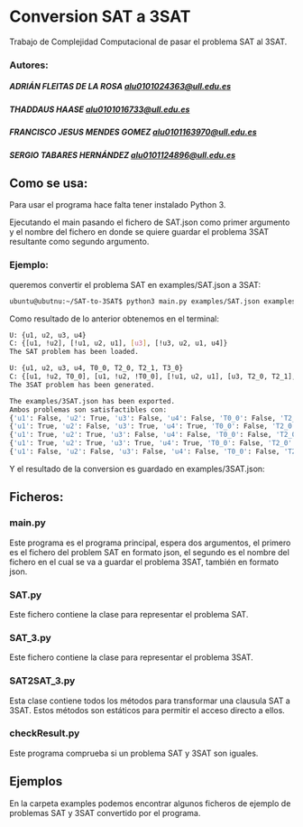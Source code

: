 
# Conversion SAT a 3SAT

Trabajo de Complejidad Computacional de pasar el problema SAT al 3SAT.

### Autores:
##### ADRIÁN FLEITAS DE LA ROSA <alu0101024363@ull.edu.es>
##### THADDAUS HAASE <alu0101016733@ull.edu.es>
##### FRANCISCO JESUS MENDES GOMEZ <alu0101163970@ull.edu.es>
##### SERGIO TABARES HERNÁNDEZ <alu0101124896@ull.edu.es>

## Como se usa:

Para usar el programa hace falta tener instalado Python 3.

Ejecutando el main pasando el fichero de SAT.json como primer argumento y el nombre del fichero en donde se quiere guardar el problema 3SAT resultante como segundo argumento.

### Ejemplo:
queremos convertir el problema SAT en examples/SAT.json a 3SAT:

```bash
ubuntu@ubutnu:~/SAT-to-3SAT$ python3 main.py examples/SAT.json examples/3SAT.json
```
Como resultado de lo anterior obtenemos en el terminal:

```bash 
U: {u1, u2, u3, u4}
C: {[u1, !u2], [!u1, u2, u1], [u3], [!u3, u2, u1, u4]}
The SAT problem has been loaded.

U: {u1, u2, u3, u4, T0_0, T2_0, T2_1, T3_0}
C: {[u1, !u2, T0_0], [u1, !u2, !T0_0], [!u1, u2, u1], [u3, T2_0, T2_1], [u3, T2_0, !T2_1], [u3, !T2_0, T2_1], [u3, !T2_0, !T2_1], [!u3, u2, T3_0], [!T3_0, u1, u4]}
The 3SAT problem has been generated.

The examples/3SAT.json has been exported.
Ambos problemas son satisfactibles con:
{'u1': False, 'u2': True, 'u3': False, 'u4': False, 'T0_0': False, 'T2_0': False, 'T2_1': False, 'T3_0': True}
{'u1': True, 'u2': False, 'u3': True, 'u4': True, 'T0_0': False, 'T2_0': False, 'T2_1': False, 'T3_0': True}
{'u1': True, 'u2': True, 'u3': False, 'u4': False, 'T0_0': False, 'T2_0': False, 'T2_1': False, 'T3_0': True}
{'u1': True, 'u2': True, 'u3': True, 'u4': True, 'T0_0': False, 'T2_0': False, 'T2_1': False, 'T3_0': False}
{'u1': False, 'u2': False, 'u3': False, 'u4': False, 'T0_0': False, 'T2_0': False, 'T2_1': False, 'T3_0': False}
```
Y el resultado de la conversion es guardado en examples/3SAT.json: 

## Ficheros:

### main.py

Este programa es el programa principal, espera dos argumentos, el primero es el fichero del problem SAT en formato json, el segundo es el nombre del fichero en el cual se va a guardar el problema 3SAT, también en formato json.

### SAT.py

Este fichero contiene la clase para representar el problema SAT.

### SAT_3.py

Este fichero contiene la clase para representar el problema 3SAT.

### SAT2SAT_3.py

Esta clase contiene todos los métodos para transformar una clausula SAT a 3SAT. Estos métodos son estáticos para permitir el acceso directo a ellos.

### checkResult.py

Este programa comprueba si un problema SAT y 3SAT son iguales.


## Ejemplos

En la carpeta examples podemos encontrar algunos ficheros de ejemplo de problemas SAT y 3SAT convertido por el programa.
